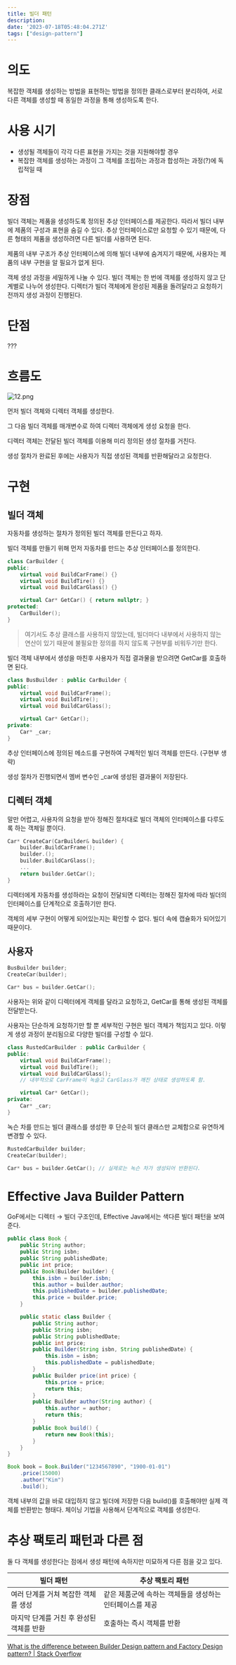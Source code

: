 ```yaml
---
title: 빌더 패턴
description: 
date: '2023-07-18T05:48:04.271Z'
tags: ["design-pattern"]
---
```


# 의도

복잡한 객체를 생성하는 방법을 표현하는 방법을 정의한 클래스로부터 분리하여, 서로 다른 객체를 생성할 때 동일한 과정을 통해 생성하도록 한다.

# 사용 시기

- 생성될 객체들이 각각 다른 표현을 가지는 것을 지원해야할 경우
- 복잡한 객체를 생성하는 과정이 그 객체를 조립하는 과정과 합성하는 과정(?)에 독립적일 때

# 장점

빌더 객체는 제품을 생성하도록 정의된 추상 인터페이스를 제공한다. 따라서 빌더 내부에 제품의 구성과 표현을 숨길 수 있다. 추상 인터페이스로만 요청할 수 있기 때문에, 다른 형태의 제품을 생성하려면 다른 빌더를 사용하면 된다.

제품의 내부 구조가 추상 인터페이스에 의해 빌더 내부에 숨겨지기 때문에, 사용자는 제품의 내부 구현을 알 필요가 없게 된다.

객체 생성 과정을 세밀하게 나눌 수 있다. 빌더 객체는 한 번에 객체를 생성하지 않고 단계별로 나누어 생성한다. 디렉터가 빌더 객체에게 완성된 제품을 돌려달라고 요청하기 전까지 생성 과정이 진행된다.

# 단점

???

# 흐름도

![12.png](image.png)

먼저 빌더 객체와 디렉터 객체를 생성한다.

그 다음 빌더 객체를 매개변수로 하여 디렉터 객체에게 생성 요청을 한다.

디렉터 객체는 전달된 빌더 객체를 이용해 미리 정의된 생성 절차를 거친다.

생성 절차가 완료된 후에는 사용자가 직접 생성된 객체를 반환해달라고 요청한다.

# 구현

## 빌더 객체

자동차를 생성하는 절차가 정의된 빌더 객체를 만든다고 하자.

빌더 객체를 만들기 위해 먼저 자동차를 만드는 추상 인터페이스를 정의한다. 

```cpp
class CarBuilder {
public:
    virtual void BuildCarFrame() {}
    virtual void BuildTire() {}
    virtual void BuildCarGlass() {}

    virtual Car* GetCar() { return nullptr; }
protected:
    CarBuilder();
}
```

> 여기서도 추상 클래스를 사용하지 않았는데, 빌더마다 내부에서 사용하지 않는 연산이 있기 때문에 불필요한 정의를 하지 않도록 구현부를 비워두기만 한다.
> 

빌더 객체 내부에서 생성을 마친후 사용자가 직접 결과물을 받으려면 GetCar를 호출하면 된다.

```cpp
class BusBuilder : public CarBuilder {
public:
    virtual void BuildCarFrame();
    virtual void BuildTire();
    virtual void BuildCarGlass();

    virtual Car* GetCar();
private:
    Car* _car;
}
```

추상 인터페이스에 정의된 메소드를 구현하여 구체적인 빌더 객체를 만든다. (구현부 생략)

생성 절차가 진행되면서 멤버 변수인 _car에 생성된 결과물이 저장된다.

## 디렉터 객체

말만 어렵고, 사용자의 요청을 받아 정해진 절차대로 빌더 객체의 인터페이스를 다루도록 하는 객체일 뿐이다.

```cpp
Car* CreateCar(CarBuilder& builder) {
    builder.BuildCarFrame();
    builder.();
    builder.BuildCarGlass();
    ...
    return builder.GetCar();
}
```

디렉터에게 자동차를 생성하라는 요청이 전달되면 디렉터는 정해진 절차에 따라 빌더의 인터페이스를 단계적으로 호출하기만 한다.

객체의 세부 구현이 어떻게 되어있는지는 확인할 수 없다. 빌더 속에 캡슐화가 되어있기 때문이다.

## 사용자

```cpp
BusBuilder builder;
CreateCar(builder);

Car* bus = builder.GetCar();
```

사용자는 위와 같이 디렉터에게 객체를 달라고 요청하고, GetCar를 통해 생성된 객체를 전달받는다.

사용자는 단순하게 요청하기만 할 뿐 세부적인 구현은 빌더 객체가 책임지고 있다. 이렇게 생성 과정이 분리됨으로 다양한 빌더를 구성할 수 있다. 

```cpp
class RustedCarBuilder : public CarBuilder {
public:
    virtual void BuildCarFrame();
    virtual void BuildTire();
    virtual void BuildCarGlass();
    // 내부적으로 CarFrame이 녹슬고 CarGlass가 깨진 상태로 생성하도록 함.

    virtual Car* GetCar();
private:
    Car* _car;
}
```

녹슨 차를 만드는 빌더 클래스를 생성한 후 단순히 빌더 클래스만 교체함으로 유연하게 변경할 수 있다.

```cpp
RustedCarBuilder builder;
CreateCar(builder);

Car* bus = builder.GetCar(); // 실제로는 녹슨 차가 생성되어 반환된다.
```

# Effective Java Builder Pattern

GoF에서는 디렉터 → 빌더 구조인데, Effective Java에서는 색다른 빌더 패턴을 보여준다.

```java
public class Book {
    public String author;
    public String isbn;
    public String publishedDate;
    public int price;
    public Book(Builder builder) {
        this.isbn = builder.isbn;
        this.author = builder.author;
        this.publishedDate = builder.publishedDate;
        this.price = builder.price;
    }

    public static class Builder {
        public String author;
        public String isbn;
        public String publishedDate;
        public int price;
        public Builder(String isbn, String publishedDate) {
            this.isbn = isbn;
            this.publishedDate = publishedDate;
        }
        public Builder price(int price) {
            this.price = price;
            return this;
        }
        public Builder author(String author) {
            this.author = author;
            return this;
        }
        public Book build() {
            return new Book(this);
        }
    }
}
```

```java
Book book = Book.Builder("1234567890", "1900-01-01")
	.price(15000)
	.author("Kim")
	.build();
```

객체 내부의 값을 바로 대입하지 않고 빌더에 저장한 다음 build()를 호출해야만 실제 객체를 반환받는 형태다. 체이닝 기법을 사용해서 단계적으로 객체를 생성한다.

# 추상 팩토리 패턴과 다른 점

둘 다 객체를 생성한다는 점에서 생성 패턴에 속하지만 미묘하게 다른 점을 갖고 있다.

| 빌더 패턴 | 추상 팩토리 패턴 |
| --- | --- |
| 여러 단계를 거쳐 복잡한 객체를 생성 | 같은 제품군에 속하는 객체들을 생성하는 인터페이스를 제공 |
| 마지막 단계를 거친 후 완성된 객체를 반환 | 호출하는 즉시 객체를 반환 |

[What is the difference between Builder Design pattern and Factory Design pattern? | Stack Overflow](https://stackoverflow.com/questions/757743/what-is-the-difference-between-builder-design-pattern-and-factory-design-pattern)
